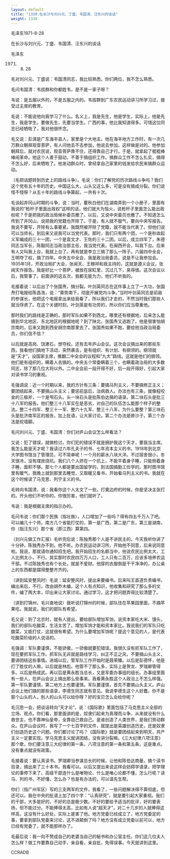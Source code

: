 ```yaml
---
layout: default
title: "1330.在长沙与刘兴元、丁盛、韦国清、汪东兴的谈话"
weight: 1330
---
```


毛泽东1971-8-28

在长沙与刘兴元、丁盛、韦国清、汪东兴的谈话

毛泽东

1971. 08. 28

毛对刘兴元、丁盛说：韦国清同志，我比较熟悉。你们两位，我不怎么熟悉。

毛问韦国清：韦拔群和你都姓韦，是不是一家子呀？

韦说：是五服以外的，不是五服之内的。韦拔群到广东农民运动讲习所学习过，接受过主席的教育。

毛说：不能说他向我学习了什么。名义上，我是先生，他是学生，实际上，他是先生，我是学生。要做先生，先要当学生。广西的事，他比我知道得多。可惜这位同志已经牺牲了，我对他很怀念。

毛又说：彭湃是广东海丰县人，家里是个大地主。他在海丰地方工作时，有一次几万群众朝拜观音菩萨，有人问他去不去参加，他说去参加。这样做是对的。他参加朝拜后，就对农民说，观音菩萨靠不住，还得靠自己才行。于是，就拿起了棍棍棒棒闹革命。他这个人善于鼓动，不善于搞组织工作。搞群众工作不怎么扎实，搞得不怎么好，后来牺牲了。他发动群众时，曾经拿自己家里的钱发给农民来搞群众运动。

（毛把话题转到历史上的路线斗争）。毛说：你们了解党的历次路线斗争吗？我们这个党有五十年的历史。中国这么大，山头又这么多，可是没有搞成分裂。你们说怪不怪呀？从五十年的路线斗争算起，一共有十次。

毛谈起井冈山时期的斗争，说：当时，瞿秋白他们在湖南弄到一个小册子，里面有我说的“枪杆子里面出政权”这样的话，他们就大为恼火，说枪杆子里面怎么能出政权呢？于是把我的政治局候补委员撤了。以后，又说中央委员也撤了。不知道怎么传到了井冈山，说把我的党籍也开除了。于是，有人就不服气，要向中央写报告。我说不要写，开除有么事要紧。我既然被开除了党籍，就不能当代表了。但他们说可以当师长。到后来又说我可以当党代表。那时，我们只有两个团，一个是秋收起义军编成的三十一团，一个是袁文才、王佐的三十二团。以后，成立四军了，朱德同志当军长，陈毅同志当政治部主任，我当党代表。在闽西开会，叫我下台。后来有人又叫我上台，我就上台了。再有就是李立三搞了那么一阵子。六届四中全会，王明夺了权，搞了四年。中央五中全会，我是政治局委员，说是不让我参加会。1935年1月，开政治局扩大会，张闻天、王稼祥和我主持的，这就是遵义会议，张闻天作报告。我是好比一个菩萨，被放在尿缸里，沉过几下，臭得很。这次会议以后，我管事了。前面讲的这五次，我都无能为力，他们不听我的。

毛接着说：以后出了个张国焘，搞分裂。叶剑英同志在这件事上立了一大功，张国焘打电报给陈昌浩，说：“乘势南下，彻底开展党内斗争。”当时叶剑英同志是前敌的参谋长，他把这个电报拿出来给我看了，所以我们才走的，不然当时我们那些人就当俘虏了。在这个关键时刻，叶剑英是有功劳的，所以你们应当尊重他。

那时我们的路线是正确的，那时军队如果不到西北，哪里还有根据地，后来怎么能搞到华北地区、东北地区的根据地呢？到了陕北，张国焘又逃跑了。他是很害怕胡宗南的，后来又跑到西安胡宗南那里去了。张国焘如果不跑，要给他当政治局委员，你们信不信？

以后就是高岗、饶漱石，想夺权。还有去年庐山会议。这次会议搞出来的那些东西，我看他们搞地下活动，突然袭击，是有组织、有计划、有纲领的。纲领就是“天才”，设国家主席，推翻二中全会的议程和“九大”路线。这就是他们的纲领。他们是有组织的，瞒着人去搞的。中央五个常委瞒着三个，也瞒着政治局的大多数同志，除了那几位大将以外。二中全会前一段开得不好，后一段开得好，引起大家对读书学习的重视。

毛强调说：近一个时期以来，我的方针有三条：要搞马列主义，不要搞修正主义；要团结起来，不要搞山头主义；要惩前毖后，治病救人。办法也有三条，就像程咬金的三板斧，一个是甩石头。头一块石头是批陈伯达搞的语录。第二块石头是批三十八军的报告。他们整三十八军实在是恶劣，对自己的队伍怎么能那个样子的整法。整二十四军、整三十一军、整六十九军、整三十八军，为什么要整？第三块石头是批济南军区的报告，加上批语，让大家讨论。第二个办法是掺沙子。第三个办法是挖墙脚。

毛问刘兴元、丁盛、韦国清：你们对庐山会议怎么样看法？

又说：犯了错误，就做检讨。你们犯的错误不就是拥护我这个天才，要我当主席。我怎么能是天才呢？我读过六年孔夫子的书、七年资本主义的书，1918年到北京大学图书馆当了管理员，可不简单呢！一个月的薪水八块大洋。不过宿舍很小，冬天很冷，没有煤炭烧坑。我们八个人挤在一个炕上，不能平着身子睡，只能侧着身子睡，面积不够。那七个人都是要出国留学的，到法国搞勤工俭学的。那时图书馆里有暖气，我晚上就到那里去睡觉，又取暖又看书，开始看马列主义的书。我就在这个时候读了马克思、列宁主义的书。

毛转向韦国清，说：我看你这个人太文了一些。打奠边府的时候，你是坚决主张打的。开头他们不听你的，你很厉害，他们就听了。

韦说：我是根据主席的指示办的。

毛问韦说：你们那个民族（指壮族），人口增加了一些吗？得有四五千万人了吧。可以编几十个师。南方几个省能打仗的，第一是广西，第二是广东，第三是湖南，你（指汪东兴）那个省（即江西）算第四。

（刘兴元做工作汇报）毛听完后说：陈独秀那个人是不讲民主的。今天我听你讲了十分钟，陈独秀办不到，他不听。办农民运动讲习所，开始他不同意，后来说同意啦。我说，那就请你通知招生吧。我开始招生的名额当中，他说农民比例太大，工人比例太小，不行。其实那时农民四万万人口，工人只有二百万，应该多培养农运干部。不过陈独秀也有个长处，就是不爱财。他穿的衣服倒是干干净净的，办公桌上的东西都是摆得整整齐齐的。

（讲到延安整风时）毛说：延安整风时，提出来要编书。后来叫王首道负责编书，编出来后，不行。改由胡乔木编，这个人有点知识，他收集和研究了那么多的文件，编了两大本，印出来让大家讨论。通过学习，这才把问题弄得比较清楚了。

（讲到打锦州，毛兴奋地说）我听说打锦州的时候，部队住在苹果园里面，不摘苹果吃。我就说，我们的部队有希望。

毛又说：到了北京时，就有人提出，要给部队增加军饷，说资本家吃大米、馒头，我们的部队吃酸菜，生活太苦了。增加军饷才能和资本家比。我说我们的军队只吃酸菜，又能打仗，这就很有希望。为什么要增加军饷呢？提这个意见的人，是代表吃酸菜阶级的人说话的。

毛强调：军队要谨慎，不能骄傲，一骄傲就要犯错误。我很久没有抓军队工作了，现在要抓军队工作。抓军队无非就是路线学习，纠正不正之风，不要搞山头主义，要讲团结这些事情。进城以后，管军队工作开始时是聂荣臻。以后是彭德怀，他是打了胜仗的人嘛，以后就是林彪。他管不了那么多，实际上是贺龙、罗瑞卿管得多。以后是杨成武。再以后是黄永胜当总长，又是军委办事组的组长。办事组里面有一些人，在庐山会议上搞出那么些事来。我看黄永胜这个人政治上不怎么样强。第一军队要谨慎，第二地方上也要谨慎。军队要谨慎，首先不要搞山头主义。庐山会议上他们搞的那些语录，李德生同志就有意见。我说李德生这个人好蠢，你不是那个山头的人，别人的山头可以给你呀？好的宝贝怎么会给你呢？

毛沉思一会，把谈话转向“天才论”，说：《国际歌》里面包括了马克思主义全部的立场、观点。你们看，那里面讲的是，奴隶们起来为真理而斗争，从来就没有什么救世主，也不靠神仙皇帝，全靠自己救自己。是谁创造了人类世界，是我们劳动群众。在庐山会议时，我写了一个七百字的文件，就提出是英雄创造历史，还是奴隶们创造历史这个问题。你们都讨论了吗？《国际歌》就是要团结起来到明天，共产主义一定要实现。学马克思主义就讲团结，没有讲分裂嘛。《三大纪律八项注意》那个歌，你们要注意三大纪律的第一条，八项注意的第一条和第五条，这是重点。没有重点就没有政策。

毛接着说：要认真读书。罗瑞卿当参谋总长的时候，让他和陈伯达商量，搞个读书目录，搞出来了三十本书。我看可以。以后又提出来说这样会妨碍学语录，把学理论的事停下来了。高级干部连什么是唯物论、什么是唯心论都不懂，怎么行呢？读马、列的书，不好懂，怎么办？也是有办法的，可以请先生帮。

你们（指广州军区）写的三支两军的文件，我看了，一些问题解决得不算彻底，但还可以。我在中央的批语上加了四个字：“认真研究”，就是要引起大家重视。我们的干部，大多是好的，不好的总是极少数。不好的要给予适当的批评，好的要表扬，但不能过分。不能捧得太高，比如有人说“超天才”，对二十几岁的人就捧得这样高，这没有什么好处，实际上是害了他。地方党委已经成立了，地方党委定的事，要拿到部队党委来讨论，这不进颠倒了吗？地方没有成立党委以前可以，地方已经有党委了，就不能那样办了。

毛最后说：我一向不赞成自己的老婆当自己的秘书和办公室主任。你们这几位夫人怎么样？做工作要靠自己动手，亲自看，亲自批，免得误事。今天就讲到这里。

CCRADB

